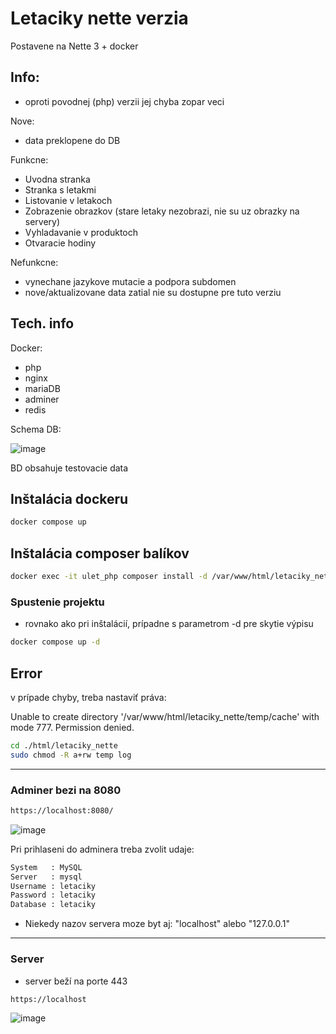 
# Letaciky nette verzia

Postavene na Nette 3 + docker

## Info:
- oproti povodnej (php) verzii jej chyba zopar veci

Nove:
- data preklopene do DB

Funkcne:
- Uvodna stranka
- Stranka s letakmi
- Listovanie v letakoch
- Zobrazenie obrazkov (stare letaky nezobrazi, nie su uz obrazky na servery)
- Vyhladavanie v produktoch
- Otvaracie hodiny

Nefunkcne:
- vynechane jazykove mutacie a podpora subdomen
- nove/aktualizovane data zatial nie su dostupne pre tuto verziu

## Tech. info

Docker:
 - php
 - nginx
 - mariaDB
 - adminer
 - redis

Schema DB:

![image](https://github.com/jastrab/Letaciky-Nette/assets/6190406/735ef074-c9ce-4f64-a757-829a48b43af3)



BD obsahuje testovacie data

## Inštalácia dockeru

```sh
docker compose up
```

## Inštalácia composer balíkov

```sh
docker exec -it ulet_php composer install -d /var/www/html/letaciky_nette
```

### Spustenie projektu

- rovnako ako pri inštalácií, prípadne s parametrom -d pre skytie výpisu

```sh
docker compose up -d
```

## Error
v prípade chyby, treba nastaviť práva:

Unable to create directory '/var/www/html/letaciky_nette/temp/cache' with mode 777. Permission denied.

```sh
cd ./html/letaciky_nette
sudo chmod -R a+rw temp log
```
---


### Adminer bezi na 8080

```sh
https://localhost:8080/
```

![image](https://github.com/jastrab/Letaciky-Nette/assets/6190406/a473ebec-b352-479c-9f07-7401c5505113)


Pri prihlaseni do adminera treba zvolit udaje:
```sh
System   : MySQL
Server   : mysql	
Username : letaciky
Password : letaciky
Database : letaciky
```
- Niekedy nazov servera moze byt aj: "localhost" alebo "127.0.0.1"

---

### Server

- server beží na porte 443

```sh
https://localhost
```
![image](https://github.com/jastrab/Letaciky-Nette/assets/6190406/da476527-1c08-4b37-965f-acae0c475128)




